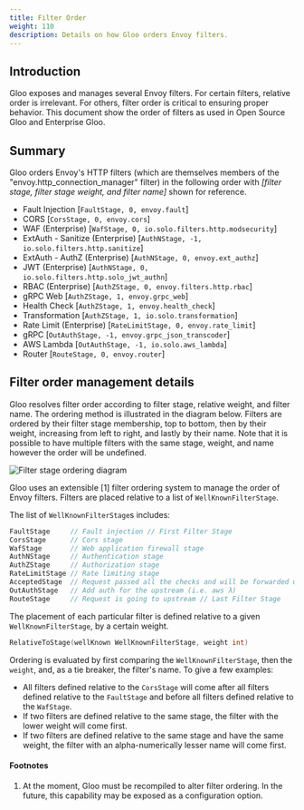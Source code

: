 ```yaml
---
title: Filter Order
weight: 110
description: Details on how Gloo orders Envoy filters.
---
```


## Introduction

Gloo exposes and manages several Envoy filters.
For certain filters, relative order is irrelevant.
For others, filter order is critical to ensuring proper behavior.
This document show the order of filters as used in Open Source Gloo and Enterprise Gloo.

## Summary

Gloo orders Envoy's HTTP filters (which are themselves members of the "envoy.http_connection_manager" filter) in the following order with 
_[filter stage, filter stage weight, and filter name]_ shown for reference.

- Fault Injection [`FaultStage, 0, envoy.fault`]
- CORS [`CorsStage, 0, envoy.cors`]
- WAF (Enterprise) [`WafStage, 0, io.solo.filters.http.modsecurity`]
- ExtAuth - Sanitize (Enterprise) [`AuthNStage, -1, io.solo.filters.http.sanitize`]
- ExtAuth - AuthZ (Enterprise) [`AuthNStage, 0, envoy.ext_authz`]
- JWT (Enterprise) [`AuthNStage, 0, io.solo.filters.http.solo_jwt_authn`]
- RBAC (Enterprise) [`AuthZStage, 0, envoy.filters.http.rbac`]
- gRPC Web [`AuthZStage, 1, envoy.grpc_web`]
- Health Check [`AuthZStage, 1, envoy.health_check`]
- Transformation [`AuthZStage, 1, io.solo.transformation`]
- Rate Limit (Enterprise) [`RateLimitStage, 0, envoy.rate_limit`]
- gRPC [`OutAuthStage, -1, envoy.grpc_json_transcoder`]
- AWS Lambda [`OutAuthStage, -1, io.solo.aws_lambda`]
- Router [`RouteStage, 0, envoy.router`]

<!--
Note: hiding this field, will surface for clarification as needed
- Translator  [`AuthZStage`, 1, "envoy.http_connection_manager"]
-->




## Filter order management details

Gloo resolves filter order according to filter stage, relative weight, and filter name.
The ordering method is illustrated in the diagram below.
Filters are ordered by their filter stage membership, top to bottom, then by their weight, increasing from left to right, and lastly by their name.
Note that it is possible to have multiple filters with the same stage, weight, and name however the order will be undefined.

![Filter stage ordering diagram](/img/filter_stage_order.png)

Gloo uses an extensible [1] filter ordering system to manage the order of Envoy filters.
Filters are placed relative to a list of `WellKnownFilterStage`.

The list of `WellKnownFilterStage`s includes:
```go
FaultStage     // Fault injection // First Filter Stage
CorsStage      // Cors stage
WafStage       // Web application firewall stage
AuthNStage     // Authentication stage
AuthZStage     // Authorization stage
RateLimitStage // Rate limiting stage
AcceptedStage  // Request passed all the checks and will be forwarded upstream
OutAuthStage   // Add auth for the upstream (i.e. aws λ)
RouteStage     // Request is going to upstream // Last Filter Stage
```

The placement of each particular filter is defined relative to a given `WellKnownFilterStage`, by a certain weight.
```go
RelativeToStage(wellKnown WellKnownFilterStage, weight int)
```

Ordering is evaluated by first comparing the `WellKnownFilterStage`, then the `weight`, and, as a tie breaker, the filter's name.
To give a few examples:

- All filters defined relative to the `CorsStage` will come after all filters defined relative to the `FaultStage` and before all filters defined relative to the `WafStage`.
- If two filters are defined relative to the same stage, the filter with the lower weight will come first.
- If two filters are defined relative to the same stage and have the same weight, the filter with an alpha-numerically lesser name will come first.

#### Footnotes

1. At the moment, Gloo must be recompiled to alter filter ordering.
In the future, this capability may be exposed as a configuration option.
